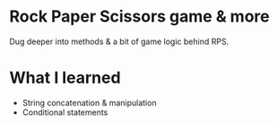 # Rock Paper Scissors game & more
Dug deeper into methods & a bit of game logic behind RPS.

# What I learned
* String concatenation & manipulation
* Conditional statements
